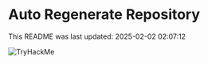 # Auto Regenerate Repository

This README was last updated: 2025-02-02 02:07:12

 ![TryHackMe](https://tryhackme.com/badge/533634)